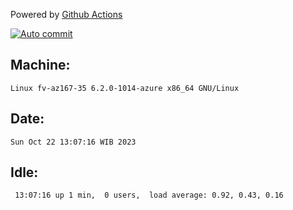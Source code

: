 Powered by [Github Actions](https://github.com/features/actions)

[![Auto commit](https://github.com/hiage/workstation/workflows/Auto%20commit/badge.svg)](https://github.com/hiage/workstation/actions?query=workflow%3A%22Auto+commit%22)

## Machine:
```
Linux fv-az167-35 6.2.0-1014-azure x86_64 GNU/Linux
```
## Date:
```
Sun Oct 22 13:07:16 WIB 2023
```
## Idle:
```
 13:07:16 up 1 min,  0 users,  load average: 0.92, 0.43, 0.16
```
